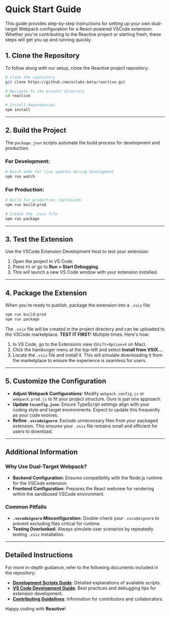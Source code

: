 # Quick Start Guide

This guide provides step-by-step instructions for setting up your own dual-target Webpack configuration for a React-powered VSCode extension. Whether you're contributing to the Reactive project or starting fresh, these steps will get you up and running quickly.

## 1. Clone the Repository
To follow along with our setup, clone the Reactive project repository:
```bash
# Clone the repository
git clone https://github.com/oslabs-beta/reactive.git

# Navigate to the project directory
cd reactive

# Install dependencies
npm install
```

---

## 2. Build the Project
The `package.json` scripts automate the build process for development and production.

### For Development:
```bash
# Watch mode for live updates during development
npm run watch
```

### For Production:
```bash
# Build for production (optimized)
npm run build:prod

# Create the .vsix file
npm run package
```

---

## 3. Test the Extension
Use the VSCode Extension Development Host to test your extension:

1. Open the project in VS Code.
2. Press `F5` or go to **Run > Start Debugging**.
3. This will launch a new VS Code window with your extension installed.

---

## 4. Package the Extension
When you're ready to publish, package the extension into a `.vsix` file:
```bash
npm run build:prod
npm run package
```

The `.vsix` file will be created in the project directory and can be uploaded to the VSCode marketplace. **TEST IT FIRST**! Multiple times. Here's how:

1. In VS Code, go to the Extensions view (`Shift+Option+X` on Mac).
2. Click the hamburger menu at the top-left and select **Install from VSIX...**.
3. Locate the `.vsix` file and install it. This will simulate downloading it from the marketplace to ensure the experience is seamless for users.

---

## 5. Customize the Configuration
- **Adjust Webpack Configurations**: Modify `webpack.config.js` or `webpack.prod.js` to fit your project structure. Ours is just one approach.
- **Update `tsconfig.json`**: Ensure TypeScript settings align with your coding style and target environments. Expect to update this frequently as your code evolves.
- **Refine `.vscodeignore`**: Exclude unnecessary files from your packaged extension. This ensures your `.vsix` file remains small and efficient for users to download.

---

## Additional Information

### Why Use Dual-Target Webpack?
- **Backend Configuration:** Ensures compatibility with the Node.js runtime for the VSCode extension.
- **Frontend Configuration:** Prepares the React webview for rendering within the sandboxed VSCode environment.

### Common Pitfalls
- **`.vscodeignore` Misconfiguration:** Double-check your `.vscodeignore` to prevent excluding files critical for runtime.
- **Testing Overlooked:** Always simulate user scenarios by repeatedly testing `.vsix` installation.

---

## Detailed Instructions
For more in-depth guidance, refer to the following documents included in the repository:
- **[Development Scripts Guide](DEVELOPMENT_SCRIPTS.md)**: Detailed explanations of available scripts.
- **[VS Code Development Guide](VS_DEVELOPMENT.md)**: Best practices and debugging tips for extension development.
- **[Contributing Guidelines](CONTRIBUTING.md)**: Information for contributors and collaborators.

Happy coding with **Reactive**!

